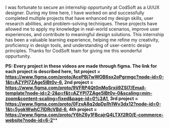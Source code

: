 I was fortunate to secure an internship opportunity at CodSoft as a UI/UX designer. During my time here, I have worked on and successfully completed multiple projects that have enhanced my design skills, user research abilities, and problem-solving techniques. These projects have allowed me to apply my knowledge in real-world scenarios, improve user experiences, and contribute to meaningful design solutions. This internship has been a valuable learning experience, helping me refine my creativity, proficiency in design tools, and understanding of user-centric design principles. Thanks for CodSoft team for giving me this wonderful oppurtunity.

**PS: Every project in these videos are made through figma. The link for each project is described here, 1st project = https://www.figma.com/proto/AcePBj7wWOB6sx2oPgrmgc?node-id=0-1&t=AZYPI7ZAge5IBt0v-6, 2nd project = https://www.figma.com/proto/9VFRP4Qt0nMoSrxii9ZSl7/Email-template?node-id=2-2&p=f&t=AZYPI7ZAge5IBt0v-0&scaling=min-zoom&content-scaling=fixed&page-id=0%3A1, 3rd project = https://www.figma.com/proto/0FzvA8q2dpDp1h1Wv3dx12?node-id=0-1&t=5yokWwhC7IDRcVBd-6, 4th project = https://www.figma.com/proto/Y6hZ6y1FBcajrQ4LTXf2RO/E-commerce-website?node-id=6-2****
